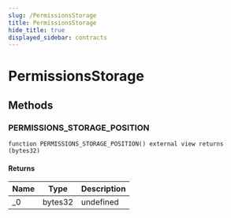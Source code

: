 ```yaml
---
slug: /PermissionsStorage
title: PermissionsStorage
hide_title: true
displayed_sidebar: contracts
---
```


# PermissionsStorage

## Methods

### PERMISSIONS_STORAGE_POSITION

```solidity
function PERMISSIONS_STORAGE_POSITION() external view returns (bytes32)
```

#### Returns

| Name | Type    | Description |
| ---- | ------- | ----------- |
| \_0  | bytes32 | undefined   |
